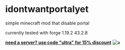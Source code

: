 # idontwantportalyet
simple minecraft mod that disable portal

currently tested with forge 1.19.2 43.2.8

[**need a server? use code "ultra" for 15% discount**](https://billing.kinetichosting.net/aff.php?aff=349)
![a](https://media.discordapp.net/attachments/1105236685064765481/1105608993554038784/ultra.png)
